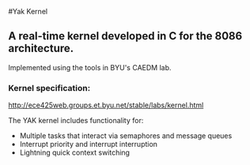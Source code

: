 #Yak Kernel

## A real-time kernel developed in C for the 8086 architecture. 

Implemented using the tools in BYU's CAEDM lab.

### Kernel specification:

http://ece425web.groups.et.byu.net/stable/labs/kernel.html

The YAK kernel includes functionality for:

* Multiple tasks that interact via semaphores and message queues
* Interrupt priority and interrupt interruption
* Lightning quick context switching
